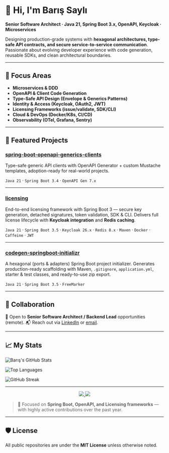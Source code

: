 # 👋 Hi, I'm Barış Saylı

**Senior Software Architect · Java 21, Spring Boot 3.x, OpenAPI, Keycloak · Microservices**

Designing production-grade systems with **hexagonal architectures, type-safe API contracts, and secure service-to-service communication**. Passionate about evolving developer experience with code generation, reusable SDKs, and clean architectural boundaries.

---

## 🔭 Focus Areas

* **Microservices & DDD**
* **OpenAPI & Client Code Generation**
* **Type-Safe API Design (Envelope & Generics Patterns)**
* **Identity & Access (Keycloak, OAuth2, JWT)**
* **Licensing Frameworks (issue/validate, SDK/CLI)**
* **Cloud & DevOps (Docker/K8s, CI/CD)**
* **Observability (OTel, Grafana, Sentry)**

---

## 📂 Featured Projects

### [spring-boot-openapi-generics-clients](https://github.com/bsayli/spring-boot-openapi-generics-clients)

Type-safe generic API clients with OpenAPI Generator + custom Mustache templates, adoption-ready for real-world projects.

`Java 21` · `Spring Boot 3.4` · `OpenAPI Gen 7.x`

---

### [licensing](https://github.com/bsayli/licensing)

End-to-end licensing framework with Spring Boot 3 — secure key generation, detached signatures, token validation, SDK & CLI. Delivers full license lifecycle with **Keycloak integration** and **Redis caching**.

`Java 21` · `Spring Boot 3.5` · `Keycloak 26.x` · `Redis 8.x` · `Maven` · `Docker` · `Caffeine` · `JWT`

---

### [codegen-springboot-initializr](https://github.com/bsayli/codegen-springboot-initializr)

A hexagonal (ports & adapters) Spring Boot project initializer. Generates production-ready scaffolding with Maven, `.gitignore`, `application.yml`, starter & test classes, and ready-to-use zip export.

`Java 21` · `Spring Boot 3.5` · `FreeMarker`

---

## 🤝 Collaboration

💼 Open to **Senior Software Architect / Backend Lead** opportunities (remote).
📬 Reach out via [LinkedIn](https://www.linkedin.com/in/barissayli/) or [email](mailto:baris.sayli@gmail.com).

---

## 📈 My Stats

![Barış's GitHub Stats](https://github-readme-stats.vercel.app/api?username=bsayli&show_icons=true&hide_border=true&hide_rank=true&hide=contribs&count_private=true&cache_seconds=7200)

![Top Languages](https://github-readme-stats.vercel.app/api/top-langs/?username=bsayli&layout=compact&hide_border=true&langs_count=6&cache_seconds=7200)

![GitHub Streak](https://streak-stats.demolab.com?user=bsayli&hide_border=true&mode=weekly)

---

<div align="center">
  <a href="https://github.com/bsayli/licensing">
    <img src="https://github-readme-stats.vercel.app/api/pin/?username=bsayli&repo=licensing&hide_border=true" />
  </a>
  <a href="https://github.com/bsayli/spring-boot-openapi-generics-clients">
    <img src="https://github-readme-stats.vercel.app/api/pin/?username=bsayli&repo=spring-boot-openapi-generics-clients&hide_border=true" />
  </a>
</div>

> 🚀 Focused on **Spring Boot, OpenAPI, and Licensing frameworks** — with highly active contributions over the past year.

---

## 🛡 License

All public repositories are under the **MIT License** unless otherwise noted.
